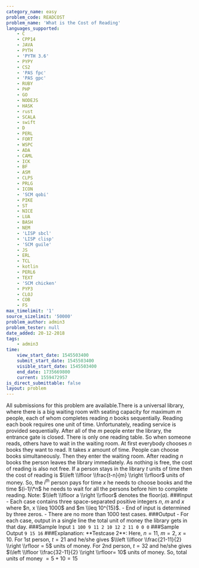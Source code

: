 ```yaml
---
category_name: easy
problem_code: READCOST
problem_name: 'What is the Cost of Reading'
languages_supported:
    - C
    - CPP14
    - JAVA
    - PYTH
    - 'PYTH 3.6'
    - PYPY
    - CS2
    - 'PAS fpc'
    - 'PAS gpc'
    - RUBY
    - PHP
    - GO
    - NODEJS
    - HASK
    - rust
    - SCALA
    - swift
    - D
    - PERL
    - FORT
    - WSPC
    - ADA
    - CAML
    - ICK
    - BF
    - ASM
    - CLPS
    - PRLG
    - ICON
    - 'SCM qobi'
    - PIKE
    - ST
    - NICE
    - LUA
    - BASH
    - NEM
    - 'LISP sbcl'
    - 'LISP clisp'
    - 'SCM guile'
    - JS
    - ERL
    - TCL
    - kotlin
    - PERL6
    - TEXT
    - 'SCM chicken'
    - PYP3
    - CLOJ
    - COB
    - FS
max_timelimit: '1'
source_sizelimit: '50000'
problem_author: admin3
problem_tester: null
date_added: 20-12-2018
tags:
    - admin3
time:
    view_start_date: 1545503400
    submit_start_date: 1545503400
    visible_start_date: 1545503400
    end_date: 1735669800
    current: 1559472957
is_direct_submittable: false
layout: problem
---
```

All submissions for this problem are available.There is a universal library, where there is a big waiting room with seating capacity for maximum $m$ people, each of whom completes reading $n$ books sequentially. Reading each book requires one unit of time. Unfortunately, reading service is provided sequentially. After all of the $m$ people enter the library, the entrance gate is closed. There is only one reading table. So when someone reads, others have to wait in the waiting room. At first everybody chooses $n$ books they want to read. It takes $x$ amount of time. People can choose books simultaneously. Then they enter the waiting room. After reading $n$ books the person leaves the library immediately. As nothing is free, the cost of reading is also not free. If a person stays in the library $t$ units of time then the cost of reading is $\\left \\lfloor \\frac{t-n}{m} \\right \\rfloor$ units of money. So, the $i^{th}$ person pays for time $x$ he needs to choose books and the time $(i-1)\*n$ he needs to wait for all the persons before him to complete reading. Note: $\\left \\lfloor a \\right \\rfloor$ denotes the floor($a$). ###Input - Each case contains three space-separated positive integers $n$, $m$ and $x$ where $n, x \\leq 1000$ and $m \\leq 10^{15}$. - End of input is determined by three zeros. - There are no more than 1000 test cases. ###Output - For each case, output in a single line the total unit of money the library gets in that day. ###Sample Input ``` 1 100 9 11 2 10 12 2 11 0 0 0 ``` ###Sample Output ``` 9 15 16 ``` ###Explanation: \*\*Testcase 2\*\*: Here, $n=11$, $m=2$, $x=10$. For 1st person, $t=21$ and he/she gives $\\left \\lfloor \\frac{21-11}{2} \\right \\rfloor = 5$ units of money. For 2nd person, $t=32$ and he/she gives $\\left \\lfloor \\frac{32-11}{2} \\right \\rfloor= 10$ units of money. So, total units of money $= 5+10 = 15$
